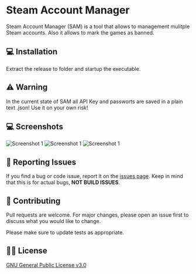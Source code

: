 # Steam Account Manager

Steam Account Manager (SAM) is a tool that allows to management mulitple Steam accounts. Also it allows to mark the games as banned.

## 💻 Installation

Extract the release to folder and startup the executable.

## ⚠️ Warning

In the current state of SAM all API Key and passworts are saved in a plain text .json! Use it on your own risk!

## 💻 Screenshots

![Screenshot 1](http://i.spkes.de/Screenshots/17-SteamAccountManager_02-01-2020_14-39-03.png)
![Screenshot 1](http://i.spkes.de/Screenshots/18-SteamAccountManager_02-01-2020_14-39-43.png)
![Screenshot 1](http://i.spkes.de/Screenshots/19-SteamAccountManager_02-01-2020_14-40-55.png)


## 🐞 Reporting Issues

If you find a bug or code issue, report it on the [issues page](/issues). Keep in mind that this is for actual bugs, **NOT BUILD ISSUES**.

## 🍻 Contributing
Pull requests are welcome. For major changes, please open an issue first to discuss what you would like to change.

Please make sure to update tests as appropriate.

## 👩‍💼 License
[GNU General Public License v3.0](https://choosealicense.com/licenses/gpl-3.0/)

